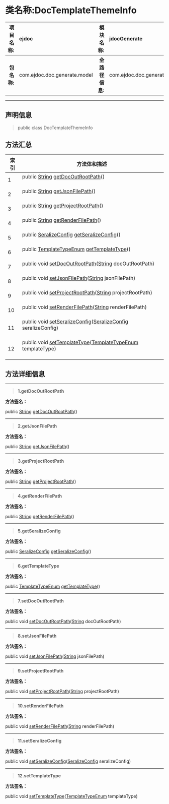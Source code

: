 # 类名称:DocTemplateThemeInfo

|  **项目名称:**    |  ejdoc    |   **模块名称:**   |jdocGenerate|
| ----: | :---- | ----: |:---- |
|   **包名称:**   |  com.ejdoc.doc.generate.model    |   **全路径信息:**   |com.ejdoc.doc.generate.model.DocTemplateThemeInfo|



















---

## 声明信息

> public class DocTemplateThemeInfo     














## 方法汇总

|   索引  |    方法体和描述   |
| ---- | ---- |
|1|public [String](https://docs.oracle.com/javase/8/docs/api/java/lang/String.html?is-external=true) [getDocOutRootPath](#getdocoutrootpath)()   <br/><br/>|
|2|public [String](https://docs.oracle.com/javase/8/docs/api/java/lang/String.html?is-external=true) [getJsonFilePath](#getjsonfilepath)()   <br/><br/>|
|3|public [String](https://docs.oracle.com/javase/8/docs/api/java/lang/String.html?is-external=true) [getProjectRootPath](#getprojectrootpath)()   <br/><br/>|
|4|public [String](https://docs.oracle.com/javase/8/docs/api/java/lang/String.html?is-external=true) [getRenderFilePath](#getrenderfilepath)()   <br/><br/>|
|5|public [SeralizeConfig](/metaInfoSeralize/com/ejdoc/metainfo/seralize/seralize/config/SeralizeConfig.md) [getSeralizeConfig](#getseralizeconfig)()   <br/><br/>|
|6|public [TemplateTypeEnum](/jdocGenerate/com/ejdoc/doc/generate/enums/TemplateTypeEnum.md) [getTemplateType](#gettemplatetype)()   <br/><br/>|
|7|public void [setDocOutRootPath](#setdocoutrootpath-string)([String](https://docs.oracle.com/javase/8/docs/api/java/lang/String.html?is-external=true) docOutRootPath)   <br/><br/>|
|8|public void [setJsonFilePath](#setjsonfilepath-string)([String](https://docs.oracle.com/javase/8/docs/api/java/lang/String.html?is-external=true) jsonFilePath)   <br/><br/>|
|9|public void [setProjectRootPath](#setprojectrootpath-string)([String](https://docs.oracle.com/javase/8/docs/api/java/lang/String.html?is-external=true) projectRootPath)   <br/><br/>|
|10|public void [setRenderFilePath](#setrenderfilepath-string)([String](https://docs.oracle.com/javase/8/docs/api/java/lang/String.html?is-external=true) renderFilePath)   <br/><br/>|
|11|public void [setSeralizeConfig](#setseralizeconfig-seralizeconfig)([SeralizeConfig](/metaInfoSeralize/com/ejdoc/metainfo/seralize/seralize/config/SeralizeConfig.md) seralizeConfig)   <br/><br/>|
|12|public void [setTemplateType](#settemplatetype-templatetypeenum)([TemplateTypeEnum](/jdocGenerate/com/ejdoc/doc/generate/enums/TemplateTypeEnum.md) templateType)   <br/><br/>|







## 方法详细信息


---

> **1.<span id="getdocoutrootpath">getDocOutRootPath</span>**

**方法签名：** 

  public [String](https://docs.oracle.com/javase/8/docs/api/java/lang/String.html?is-external=true) [getDocOutRootPath](#getdocoutrootpath)()   










---

> **2.<span id="getjsonfilepath">getJsonFilePath</span>**

**方法签名：** 

  public [String](https://docs.oracle.com/javase/8/docs/api/java/lang/String.html?is-external=true) [getJsonFilePath](#getjsonfilepath)()   










---

> **3.<span id="getprojectrootpath">getProjectRootPath</span>**

**方法签名：** 

  public [String](https://docs.oracle.com/javase/8/docs/api/java/lang/String.html?is-external=true) [getProjectRootPath](#getprojectrootpath)()   










---

> **4.<span id="getrenderfilepath">getRenderFilePath</span>**

**方法签名：** 

  public [String](https://docs.oracle.com/javase/8/docs/api/java/lang/String.html?is-external=true) [getRenderFilePath](#getrenderfilepath)()   










---

> **5.<span id="getseralizeconfig">getSeralizeConfig</span>**

**方法签名：** 

  public [SeralizeConfig](/metaInfoSeralize/com/ejdoc/metainfo/seralize/seralize/config/SeralizeConfig.md) [getSeralizeConfig](#getseralizeconfig)()   










---

> **6.<span id="gettemplatetype">getTemplateType</span>**

**方法签名：** 

  public [TemplateTypeEnum](/jdocGenerate/com/ejdoc/doc/generate/enums/TemplateTypeEnum.md) [getTemplateType](#gettemplatetype)()   










---

> **7.<span id="setdocoutrootpath-string">setDocOutRootPath</span>**

**方法签名：** 

  public void [setDocOutRootPath](#setdocoutrootpath-string)([String](https://docs.oracle.com/javase/8/docs/api/java/lang/String.html?is-external=true) docOutRootPath)   










---

> **8.<span id="setjsonfilepath-string">setJsonFilePath</span>**

**方法签名：** 

  public void [setJsonFilePath](#setjsonfilepath-string)([String](https://docs.oracle.com/javase/8/docs/api/java/lang/String.html?is-external=true) jsonFilePath)   










---

> **9.<span id="setprojectrootpath-string">setProjectRootPath</span>**

**方法签名：** 

  public void [setProjectRootPath](#setprojectrootpath-string)([String](https://docs.oracle.com/javase/8/docs/api/java/lang/String.html?is-external=true) projectRootPath)   










---

> **10.<span id="setrenderfilepath-string">setRenderFilePath</span>**

**方法签名：** 

  public void [setRenderFilePath](#setrenderfilepath-string)([String](https://docs.oracle.com/javase/8/docs/api/java/lang/String.html?is-external=true) renderFilePath)   










---

> **11.<span id="setseralizeconfig-seralizeconfig">setSeralizeConfig</span>**

**方法签名：** 

  public void [setSeralizeConfig](#setseralizeconfig-seralizeconfig)([SeralizeConfig](/metaInfoSeralize/com/ejdoc/metainfo/seralize/seralize/config/SeralizeConfig.md) seralizeConfig)   










---

> **12.<span id="settemplatetype-templatetypeenum">setTemplateType</span>**

**方法签名：** 

  public void [setTemplateType](#settemplatetype-templatetypeenum)([TemplateTypeEnum](/jdocGenerate/com/ejdoc/doc/generate/enums/TemplateTypeEnum.md) templateType)   










